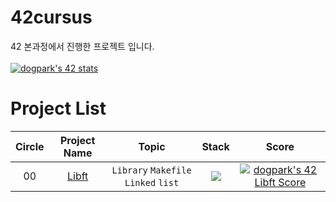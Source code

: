# 42cursus

42 본과정에서 진행한 프로젝트 입니다.
<br><br>
[![dogpark's 42 stats](https://badge42.vercel.app/api/v2/clam4rmh700350fjk8ctdih83/stats?cursusId=21&coalitionId=86)](https://github.com/JaeSeoKim/badge42)

# Project List

| Circle |                             Project Name                              |                Topic                 |                                            Stack                                             |                                                                      Score                                                                       |
| :----: | :-------------------------------------------------------------------: | :----------------------------------: | :------------------------------------------------------------------------------------------: | :----------------------------------------------------------------------------------------------------------------------------------------------: |
|   00   | [Libft](https://github.com/moeyg/42cursus/tree/main/Circle%200/Libft) | `Library` `Makefile` `Linked` `list` | <img src="https://img.shields.io/badge/c-A8B9CC?style=for-the-badge&logo=c&logoColor=white"> | [![dogpark's 42 Libft Score](https://badge42.vercel.app/api/v2/clam4rmh700350fjk8ctdih83/project/2927858)](https://github.com/JaeSeoKim/badge42) |
